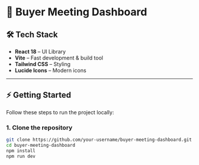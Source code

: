 # 🛒 Buyer Meeting Dashboard

## 🛠️ Tech Stack

- **React 18** – UI Library
- **Vite** – Fast development & build tool
- **Tailwind CSS** – Styling
- **Lucide Icons** – Modern icons

---

## ⚡ Getting Started

Follow these steps to run the project locally:

### 1. Clone the repository

```bash
git clone https://github.com/your-username/buyer-meeting-dashboard.git
cd buyer-meeting-dashboard
npm install
npm run dev
```
